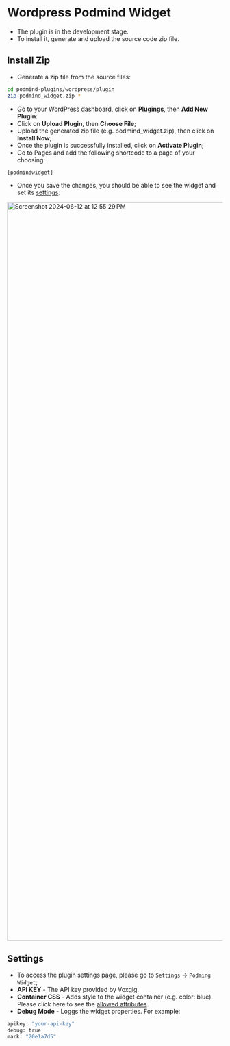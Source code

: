 # Wordpress Podmind Widget

- The plugin is in the development stage.
- To install it, generate and upload the source code zip file.

## Install Zip

- Generate a zip file from the source files:

```bash
cd podmind-plugins/wordpress/plugin
zip podmind_widget.zip *
```
- Go to your WordPress dashboard, click on **Plugings**, then **Add New Plugin**:
- Click on **Upload Plugin**, then **Choose File**;
- Upload the generated zip file (e.g. podmind_widget.zip), then click on **Install Now**;
- Once the plugin is successfully installed, click on **Activate Plugin**;
- Go to Pages and add the following shortcode to a page of your choosing:

```php
[podmindwidget]
```
- Once you save the changes, you should be able to see the widget and set its [settings](#settings):

<img width="1726" alt="Screenshot 2024-06-12 at 12 55 29 PM" src="https://github.com/lmscunha/podmind-plugins/assets/65237061/cdd9fd35-b1ca-4663-af79-a8f1400eb2fe">


## Settings

- To access the plugin settings page, please go to `Settings` -> `Podming Widget`;
- **API KEY** - The API key provided by Voxgig.
- **Container CSS** - Adds style to the widget container (e.g. color: blue). 
Please click here to see the [allowed attributes](https://github.com/WordPress/wordpress-develop/blob/9d11cee11e7d2d01101fbe0fd6d8f03634021c8c/src/wp-includes/kses.php#L2331).
- **Debug Mode** - Loggs the widget properties. For example:

```bash
apikey: "your-api-key"
debug: true
mark: "20e1a7d5"
```

